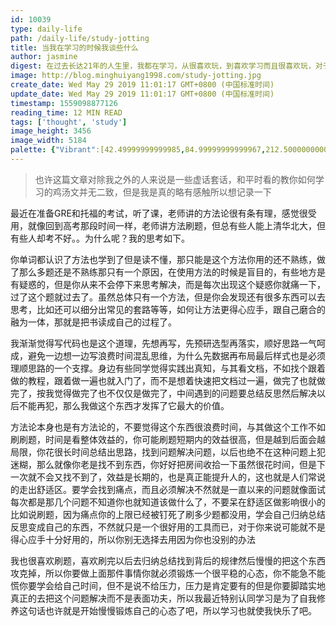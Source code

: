 ```yaml
---
id: 10039
type: daily-life
path: /daily-life/study-jotting
title: 当我在学习的时候我谈些什么
author: jasmine
digest: 在过去长达21年的人生里，我都在学习，从很喜欢玩，到喜欢学习而且很喜欢玩，对于学习也有些一些细碎的想法..
image: http://blog.minghuiyang1998.com/study-jotting.jpg
create_date: Wed May 29 2019 11:01:17 GMT+0800 (中国标准时间)
update_date: Wed May 29 2019 11:01:17 GMT+0800 (中国标准时间)
timestamp: 1559098877126
reading_time: 12 MIN READ
tags: ['thought', 'study']
image_height: 3456
image_width: 5184
palette: {"Vibrant":[42.49999999999985,84.99999999999967,212.50000000000014],"DarkVibrant":[22.099999999999916,44.19999999999982,110.50000000000009],"LightVibrant":[240,243,252],"Muted":[133,122,119],"DarkMuted":[79,66,61],"LightMuted":[204,154,169]}
---
```




> 也许这篇文章对除我之外的人来说是一些虚话套话，和平时看的教你如何学习的鸡汤文并无二致，但是我是真的略有感触所以想记录一下



​	最近在准备GRE和托福的考试，听了课，老师讲的方法论很有条有理，感觉很受用，就像回到高考那段时间一样，老师讲方法刷题，但总有些人能上清华北大，但有些人却考不好。。为什么呢？我的思考如下。

​	你单词都认识了方法也学到了但是读不懂，那只能是这个方法你用的还不熟练，做了那么多题还是不熟练那只有一个原因，在使用方法的时候是盲目的，有些地方是有疑惑的，但是你从来不会停下来思考解决，而是每次出现这个疑惑你就痛一下，过了这个题就过去了。虽然总体只有一个方法，但是你会发现还有很多东西可以去思考，比如还可以细分出常见的套路等等，如何让方法更得心应手，跟自己磨合的融为一体，那就是把书读成自己的过程了。

​	我渐渐觉得写代码也是这个道理，先想再写，先预研选型再落实，顺好思路一气呵成，避免一边想一边写浪费时间混乱思维，为什么先数据再布局最后样式也是必须理顺思路的一个支撑。身边有些同学觉得实践出真知，与其看文档，不如找个跟着做的教程，跟着做一遍也就入门了，而不是想着快速把文档过一遍，做完了也就做完了，按我觉得做完了也不仅仅是做完了，中间遇到的问题要总结反思然后解决以后不能再犯，那么我做这个东西才发挥了它最大的价值。

​	方法论本身也是有方法论的，不要觉得这个东西很浪费时间，与其做这个工作不如刷刷题，时间是看整体效益的，你可能刷题短期内的效益很高，但是越到后面会越局限，你花很长时间总结出思路，找到问题解决问题，以后也绝不在这种问题上犯迷糊，那么就像你老是找不到东西，你好好把房间收拾一下虽然很花时间，但是下一次就不会又找不到了，效益是长期的，也是真正能提升人的，这也就是人们常说的走出舒适区。要学会找到痛点，而且必须解决不然就是一直以来的问题就像面试每次都是那几个问题不知道你也就知道该做什么了，不要呆在舒适区做影响很小的比如说刷题，因为痛点你的上限已经被钉死了刷多少题都没用，学会自己归纳总结反思变成自己的东西，不然就只是一个很好用的工具而已，对于你来说可能就不是得心应手十分好用的，所以你别无选择去用因为你也没别的办法

​	我也很喜欢刷题，喜欢刷完以后去归纳总结找到背后的规律然后慢慢的把这个东西攻克掉，所以你要做上面那件事情你就必须锻炼一个很平稳的心态，你不能急不能慌你要学会给自己时间，但不是说不给压力，压力是肯定要有的但是你要脚踏实地真正的去把这个问题解决而不是表面功夫，所以我最近特别认同学习是为了自我修养这句话也许就是开始慢慢锻炼自己的心态了吧，所以学习也就使我快乐了吧。

​	

